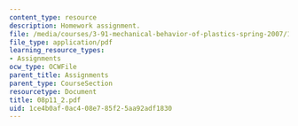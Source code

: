 ```yaml
---
content_type: resource
description: Homework assignment.
file: /media/courses/3-91-mechanical-behavior-of-plastics-spring-2007/1ce4b0af0ac408e785f25aa92adf1830_08p11_2.pdf
file_type: application/pdf
learning_resource_types:
- Assignments
ocw_type: OCWFile
parent_title: Assignments
parent_type: CourseSection
resourcetype: Document
title: 08p11_2.pdf
uid: 1ce4b0af-0ac4-08e7-85f2-5aa92adf1830
---
```

